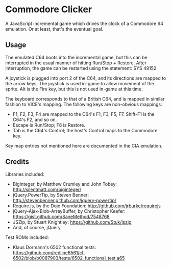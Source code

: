 Commodore Clicker
=================

A JavaScript incremental game which drives the clock of a Commodore 64 emulation. Or at least, that's the eventual goal.

Usage
-----

The emulated C64 boots into the incremental game, but this can be interrupted in the usual manner of hitting Run/Stop + Restore. After interruption, the game can be restarted using the statement: SYS 49152

A joystick is plugged into port 2 of the C64, and its directions are mapped to the arrow keys. The joystick is used in-game to allow movement of the sprite. Alt is the Fire key, but this is not used in-game at this time.

The keyboard corresponds to that of a British C64, and is mapped in similar fashion to VICE's mapping. The following keys are non-obvious mappings:

* F1, F2, F3, F4 are mapped to the C64's F1, F3, F5, F7. Shift-F1 is the C64's F2, and so on.
* Escape is Run/Stop; F8 is Restore.
* Tab is the C64's Control; the host's Control maps to the Commodore key.

Key map entries not mentioned here are documented in the CIA emulation.

Credits
-------

Libraries included:

* BigInteger, by Matthew Crumley and John Tobey: http://silentmatt.com/biginteger/
* jQuery.PowerTip, by Steven Benner: http://stevenbenner.github.com/jquery-powertip/
* Require.js, by the Dojo Foundation: http://github.com/jrburke/requirejs
* jQuery-Ajax-Blob-ArrayBuffer, by Christopher Keefer: https://gist.github.com/SaneMethod/7548768
* JSZip, by Stuart Knightley: https://github.com/Stuk/jszip
* And, of course, jQuery.

Test ROMs included:

* Klaus Dormann's 6502 functional tests: https://github.com/redline6561/cl-6502/blob/b0087903/tests/6502_functional_test.a65
